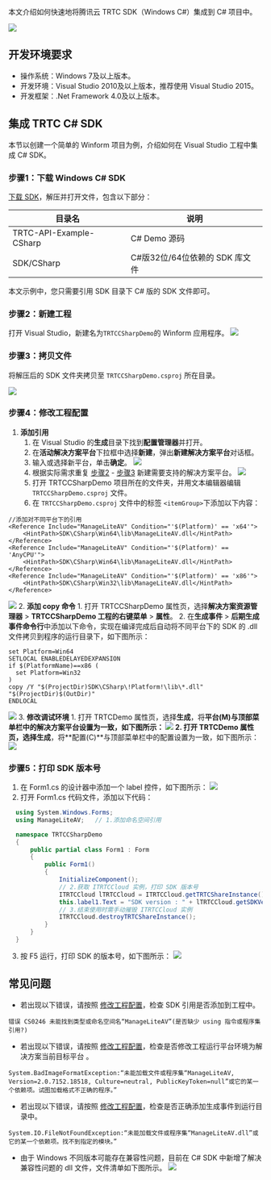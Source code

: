 本文介绍如何快速地将腾讯云 TRTC SDK（Windows C#）集成到 C# 项目中。

![](https://qcloudimg.tencent-cloud.cn/raw/49940081e803fb4534019ad5cb03dff8.png)

## 开发环境要求
- 操作系统：Windows 7及以上版本。
- 开发环境：Visual Studio 2010及以上版本，推荐使用 Visual Studio 2015。
- 开发框架：.Net Framework 4.0及以上版本。

## 集成 TRTC C# SDK
本节以创建一个简单的 Winform 项目为例，介绍如何在 Visual Studio 工程中集成 C# SDK。

[](id:step1)
### 步骤1：下载  Windows C# SDK
[下载 SDK](https://liteav.sdk.qcloud.com/download/latest/TXLiteAVSDK_TRTC_Win_CSharp_latest.zip)，解压并打开文件，包含以下部分：

|  目录名        | 说明                                  |
| -------------  | -------------------------------------|
| TRTC-API-Example-CSharp        | C# Demo 源码          |
| SDK/CSharp     | C#版32位/64位依赖的 SDK 库文件        |

本文示例中，您只需要引用 SDK 目录下 C# 版的 SDK 文件即可。

[](id:step2)
### 步骤2：新建工程
打开 Visual Studio，新建名为`TRTCCSharpDemo`的 Winform 应用程序。
 ![](https://main.qcloudimg.com/raw/b0f7a80d2f86e73b4cc277bd05c73fd9.png)

[](id:step3)
### 步骤3：拷贝文件
将解压后的 SDK 文件夹拷贝至 `TRTCCSharpDemo.csproj` 所在目录。

![](https://main.qcloudimg.com/raw/dbd90fce988853c26a832930cef2e9a6.png)

[](id:step4)
### 步骤4：修改工程配置
1. **添加引用**
	1. 在 Visual Studio 的**生成**目录下找到**配置管理器**并打开。[](id:step4_1_2)
	2. 在**活动解决方案平台**下拉框中选择**新建**，弹出**新建解决方案平台**对话框。[](id:step4_1_3)
	3. 输入或选择新平台，单击**确定**。
	 ![](https://main.qcloudimg.com/raw/75f07143f2c6a83a4d22e3f95f8f3864.png)
	4. 根据实际需求重复 [步骤2](#step4_1_2) - [步骤3](#step4_1_3)  新建需要支持的解决方案平台。
	 ![](https://main.qcloudimg.com/raw/e7d906cbc18d32848a25cce38f50d20c.png)
	5. 打开 TRTCCSharpDemo 项目所在的文件夹，并用文本编辑器编辑 `TRTCCSharpDemo.csproj` 文件。
	6. 在 `TRTCCSharpDemo.csproj` 文件中的标签 `<itemGroup>`下添加以下内容：
```
//添加对不同平台下的引用
<Reference Include="ManageLiteAV" Condition="'$(Platform)' == 'x64'">
	<HintPath>SDK\CSharp\Win64\lib\ManageLiteAV.dll</HintPath>
</Reference>
<Reference Include="ManageLiteAV" Condition="'$(Platform)' == 'AnyCPU'">
	<HintPath>SDK\CSharp\Win64\lib\ManageLiteAV.dll</HintPath>
</Reference>
<Reference Include="ManageLiteAV" Condition="'$(Platform)' == 'x86'">
	<HintPath>SDK\CSharp\Win32\lib\ManageLiteAV.dll</HintPath>
</Reference>
```
![](https://main.qcloudimg.com/raw/a76052df7be5fb54cfbcdedc7a5afc58.png)
2. **添加 copy 命令**
	1. 打开 TRTCCSharpDemo 属性页，选择**解决方案资源管理器** > **TRTCCSharpDemo 工程的右键菜单** > **属性**。
	2. 在**生成事件** > **后期生成事件命令行**中添加以下命令，实现在编译完成后自动将不同平台下的 SDK 的 .dll 文件拷贝到程序的运行目录下，如下图所示：
```
set Platform=Win64
SETLOCAL ENABLEDELAYEDEXPANSION
if $(PlatformName)==x86 (
  set Platform=Win32
)
copy /Y "$(ProjectDir)SDK\CSharp\!Platform!\lib\*.dll" "$(ProjectDir)$(OutDir)"
ENDLOCAL
```
![](https://main.qcloudimg.com/raw/1939c8a6702da356fe58d9945c40a60c.png)
3. **修改调试环境**
	1. 打开 TRTCDemo 属性页，选择**生成**，将**平台(M)**与顶部菜单栏中的解决方案平台设置为一致，如下图所示：
![](https://main.qcloudimg.com/raw/23462af7ca105e5f78c5b5cbd3242063.png)
	2. 打开 TRTCDemo 属性页，选择**生成**，将**配置(C)**与顶部菜单栏中的配置设置为一致，如下图所示：
![](https://qcloudimg.tencent-cloud.cn/raw/31da8c3b6f66cf357b41f3c1f5717b6c.png)

[](id:step5)
### 步骤5：打印 SDK 版本号
1. 在 Form1.cs 的设计器中添加一个 label 控件，如下图所示：
 ![](https://main.qcloudimg.com/raw/fec574b76a4250a3e948816b7cc1728d.png)
2. 打开 Form1.cs 代码文件，添加以下代码：
```c#
  using System.Windows.Forms;
  using ManageLiteAV;   // 1.添加命名空间引用

  namespace TRTCCSharpDemo
  {
      public partial class Form1 : Form
      {
          public Form1()
          {
              InitializeComponent();
              // 2.获取 ITRTCCloud 实例，打印 SDK 版本号
              ITRTCCloud lTRTCCloud = ITRTCCloud.getTRTCShareInstance();
              this.label1.Text = "SDK version : " + lTRTCCloud.getSDKVersion();
              // 3.结束使用时需手动摧毁 ITRTCCloud 实例
              ITRTCCloud.destroyTRTCShareInstance();
          }
      }
  }
```
3.  按 F5 运行，打印 SDK 的版本号，如下图所示：
![](https://qcloudimg.tencent-cloud.cn/raw/c83d54334094e7551d746484a4f5be9f.png)

## 常见问题
- 若出现以下错误，请按照 [修改工程配置](#step4)，检查 SDK 引用是否添加到工程中。
```
错误 CS0246 未能找到类型或命名空间名“ManageLiteAV”(是否缺少 using 指令或程序集引用?)
```

- 若出现以下错误，请按照 [修改工程配置](#step4)，检查是否修改工程运行平台环境为解决方案当前目标平台 。
```
System.BadImageFormatException:“未能加载文件或程序集“ManageLiteAV, Version=2.0.7152.18518, Culture=neutral, PublicKeyToken=null”或它的某一个依赖项。试图加载格式不正确的程序。”
```

- 若出现以下错误，请按照 [修改工程配置](#step4)，检查是否正确添加生成事件到运行目录中。
```
System.IO.FileNotFoundException:“未能加载文件或程序集“ManageLiteAV.dll”或它的某一个依赖项。找不到指定的模块。”
```

- 由于 Windows 不同版本可能存在兼容性问题，目前在 C# SDK 中新增了解决兼容性问题的 dll 文件，文件清单如下图所示。
![](https://main.qcloudimg.com/raw/1467310c3f5b2ab7271376902d23a2be.png)
